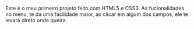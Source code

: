 Este é o meu primeiro projeto feito com HTML5 e CSS3.
As fucionalidades no menu, te da uma facilidade maior,
ao clicar em algum dos campos, ele te levará direto onde queira.